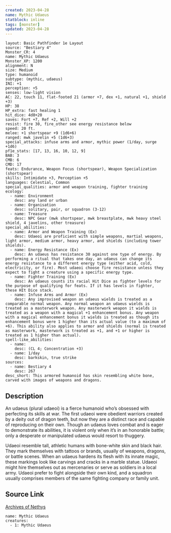 ```yaml
---
created: 2023-04-28
name: Mythic Udaeus
statblock: inline
tags: [monster]
updated: 2023-04-28
---
```

```statblock
layout: Basic Pathfinder 1e Layout
source: "Bestiary 4"
Monster_CR: 4
name: Mythic Udaeus
Monster_XP: 1200
alignment: N
size: Medium
type: humanoid
subtype: (mythic, udaeus)
INI: +1
perception: +5
senses: low-light vision
AC: 22, touch 11, flat-footed 21 (armor +7, dex +1, natural +1, shield +3)
HP: 38
HP_extra: fast healing 1
hit_dice: 4d8+20
saves: Fort +7, Ref +2, Will +2
resist: fire 30, fire_other see energy resistance below
speed: 20 ft.
melee: +1 shortspear +9 (1d6+6)
ranged: mwk javelin +5 (1d6+3)
special_attacks: infuse arms and armor, mythic power (1/day, surge +1d6)
pf1e_stats: [17, 13, 16, 10, 12, 9]
BAB: 3
CMB: 6
CMD: 17
feats: Endurance, Weapon Focus (shortspear), Weapon Specialization (shortspear)
skills: Intimidate +3, Perception +5
languages: Celestial, Common
special_qualities: armor and weapon training, fighter training
ecology:
  - name: Environment
    desc: any land or urban
  - name: Organisation
    desc: solitary, pair, or squadron (3-12)
  - name: Treasure
    desc: NPC Gear (mwk shortspear, mwk breastplate, mwk heavy steel shield, 4 javelins, other treasure)
special_abilities:
  - name: Armor and Weapon Training (Ex)
    desc: Udaeoi are proficient with simple weapons, martial weapons, light armor, medium armor, heavy armor, and shields (including tower shields).
  - name: Energy Resistance (Ex)
    desc: An udaeus has resistance 30 against one type of energy. By performing a ritual that takes one day, an udaeus can change its energy resistance to a different energy type (either acid, cold, electricity, or fire). Most udaeoi choose fire resistance unless they expect to fight a creature using a specific energy type.
  - name: Fighter Training (Ex)
    desc: An udaeus counts its racial Hit Dice as fighter levels for the purpose of qualifying for feats. If it has levels in fighter, these HIt Dice stack.
  - name: Infuse Arms and Armor (Ex)
    desc: Any improvised weapon an udaeus wields is treated as a comparable normal weapon. Any normal weapon an udaeus wields is treated as a masterwork weapon. Any masterwork weapon it wields is treated as a weapon with a magical +1 enhancement bonus. Any weapon with a magical enhancement bonus it wields is treated as though its enhancement bonus were 1 higher than its actual value (to a maximum of +6). This ability also applies to armor and shields (normal is treated as masterwork, masterwork is treated as +1, and +1 or higher is treated as 1 higher than actual).
spell-like_abilities:
  - name:
    desc: (CL 4; Concentration +3)
  - name: 1/day
    desc: barkskin, true strike
sources:
  - name: Bestiary 4
    desc: 267
desc_short: This armored humanoid has skin resembling white bone, carved with images of weapons and dragons.
```
## Description
An udaeus (plural udaeoi) is a fierce humanoid who’s obsessed with perfecting its skills at war. The first udaeoi were obedient warriors created by a deity out of dragon teeth, but now they are a distinct race and capable of reproducing on their own. Though an udaeus loves combat and is eager to demonstrate its abilities, it is violent only when it’s in an honorable battle; only a desperate or manipulated udaeus would resort to thuggery.

Udaeoi resemble tall, athletic humans with bone-white skin and black hair. They mark themselves with tattoos or brands, usually of weapons, dragons, or battle scenes. When an udaeus hardens its flesh with its innate magic, these markings look like carvings and cracks in a marble statue. Udaeoi might hire themselves out as mercenaries or serve as soldiers in a local army. Udaeoi prefer to fight alongside their own kind, and a squadron usually comprises members of the same fighting company or family unit.
## Source Link
[Archives of Nethys](https://aonprd.com/MythicMonsterDisplay.aspx?ItemName=Udaeus)
```encounter-table
name: Mythic Udaeus
creatures:
  - 1: Mythic Udaeus
```
